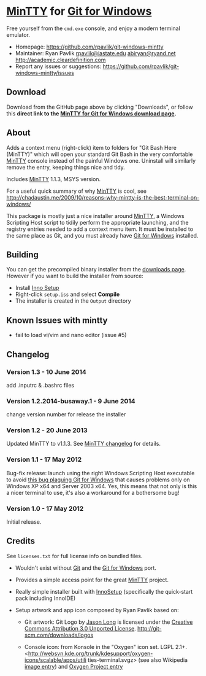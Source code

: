 # [MinTTY][] for [Git for Windows][]
Free yourself from the `cmd.exe` console, and enjoy a modern terminal emulator.

- Homepage: <https://github.com/rpavlik/git-windows-mintty>
- Maintainer: Ryan Pavlik <rpavlik@iastate.edu> <abiryan@ryand.net> <http://academic.cleardefinition.com>
- Report any issues or suggestions: <https://github.com/rpavlik/git-windows-mintty/issues>

## Download
Download from the GitHub page above by clicking "Downloads", or follow
this **direct link to the [MinTTY for Git for Windows download
page][download].**

## About
Adds a context menu (right-click) item to folders for "Git Bash Here
(MinTTY)" which will open your standard Git Bash in the very comfortable
[MinTTY][] console instead of the painful Windows one. Uninstall will
similarly remove the entry, keeping things nice and tidy.

Includes [MinTTY][] 1.1.3, MSYS version.

For a useful quick summary of why [MinTTY][] is cool, see
<http://chadaustin.me/2009/10/reasons-why-mintty-is-the-best-terminal-on-windows/>

This package is mostly just a nice installer around [MinTTY][], a
Windows Scripting Host script to tidily perform the appropriate
launching, and the registry entries needed to add a context menu item.
It must be installed to the same place as Git, and you must already have
[Git for Windows][] installed.

## Building
You can get the precompiled binary installer from the [downloads page][download]. 
However if you want to build the installer from source:

- Install [Inno Setup][]
- Right-click `setup.iss` and select **Compile**
- The installer is created in the `Output` directory

[Inno Setup]: http://www.jrsoftware.org/isinfo.php

## Known Issues with mintty
- fail to load vi/vim and nano editor (issue #5)

## Changelog

### Version 1.3 - 10 June 2014
add .inputrc & .bashrc files


### Version 1.2.2014-busaway.1 - 9 June 2014
change version number for release the installer

### Version 1.2 - 20 June 2013
Updated MinTTY to v1.1.3. See [MinTTY changelog][] for details.

[MinTTY changelog]: https://code.google.com/p/mintty/wiki/Changes

### Version 1.1 - 17 May 2012
Bug-fix release: launch using the right Windows Scripting Host executable
to avoid [this bug plaguing Git for Windows][gitwinbug] that causes problems
only on Windows XP x64 and Server 2003 x64.  Yes, this means that not only is
this a nicer terminal to use, it's also a workaround for a bothersome bug!

[gitwinbug]: http://stackoverflow.com/questions/10450550/msysgit-fork-cant-reserve-memory-for-stack

### Version 1.0 - 17 May 2012
Initial release.

## Credits

See `licenses.txt` for full license info on bundled files.

- Wouldn't exist without [Git][] and the [Git for Windows][] port.

- Provides a simple access point for the great [MinTTY][] project.

- Really simple installer built with [InnoSetup][] (specifically the
	quick-start pack including InnoIDE)

- Setup artwork and app icon composed by Ryan Pavlik based on:

	- Git artwork: Git Logo by [Jason Long][] is licensed under the
		[Creative Commons Attribution 3.0 Unported License][cc-by-3.0].
		<http://git-scm.com/downloads/logos>

	- Console icon: from Konsole in the "Oxygen" icon set. LGPL 2.1+.
		<http://websvn.kde.org/trunk/kdesupport/oxygen-icons/scalable/apps/utili
		ties-terminal.svgz> (see also Wikipedia [image entry][wikipediakonsole])
		and [Oxygen Project entry][oxyproj]

[download]: https://github.com/busaway/git-windows-mintty/releases/latest
[Git]: http://git-scm.com/
[Git for Windows]: http://msysgit.github.com/
[MinTTY]: http://code.google.com/p/mintty/
[InnoSetup]: http://www.jrsoftware.org/isdl.php
[Jason Long]: http://twitter.com/jasonlong
[cc-by-3.0]: http://creativecommons.org/licenses/by/3.0/
[wikipediakonsole]:http://en.wikipedia.org/wiki/File:Konsole_icon.svg
[oxyproj]:http://en.wikipedia.org/wiki/Oxygen_Project